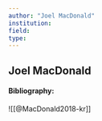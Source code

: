 ```yaml
---
author: "Joel MacDonald"
institution:
field:
type:
---
```


## Joel MacDonald
#### Bibliography:

![[@MacDonald2018-kr]]
